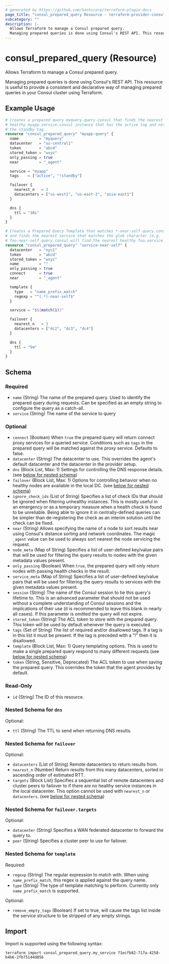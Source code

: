 ```yaml
---
# generated by https://github.com/hashicorp/terraform-plugin-docs
page_title: "consul_prepared_query Resource - terraform-provider-consul"
subcategory: ""
description: |-
  Allows Terraform to manage a Consul prepared query.
  Managing prepared queries is done using Consul's REST API. This resource is useful to provide a consistent and declarative way of managing prepared queries in your Consul cluster using Terraform.
---
```


# consul_prepared_query (Resource)

Allows Terraform to manage a Consul prepared query.

Managing prepared queries is done using Consul's REST API. This resource is useful to provide a consistent and declarative way of managing prepared queries in your Consul cluster using Terraform.

## Example Usage

```terraform
# Creates a prepared query myquery.query.consul that finds the nearest
# healthy myapp.service.consul instance that has the active tag and not
# the standby tag.
resource "consul_prepared_query" "myapp-query" {
  name         = "myquery"
  datacenter   = "us-central1"
  token        = "abcd"
  stored_token = "wxyz"
  only_passing = true
  near         = "_agent"

  service = "myapp"
  tags    = ["active", "!standby"]

  failover {
    nearest_n   = 3
    datacenters = ["us-west1", "us-east-2", "asia-east1"]
  }

  dns {
    ttl = "30s"
  }
}

# Creates a Prepared Query Template that matches *-near-self.query.consul
# and finds the nearest service that matches the glob character (e.g.
# foo-near-self.query.consul will find the nearest healthy foo.service.consul).
resource "consul_prepared_query" "service-near-self" {
  datacenter   = "nyc1"
  token        = "abcd"
  stored_token = "wxyz"
  name         = ""
  only_passing = true
  connect      = true
  near         = "_agent"

  template {
    type   = "name_prefix_match"
    regexp = "^(.*)-near-self$"
  }

  service = "$${match(1)}"

  failover {
    nearest_n   = 3
    datacenters = ["dc2", "dc3", "dc4"]
  }

  dns {
    ttl = "5m"
  }
}
```

<!-- schema generated by tfplugindocs -->
## Schema

### Required

- `name` (String) The name of the prepared query. Used to identify the prepared query during requests. Can be specified as an empty string to configure the query as a catch-all.
- `service` (String) The name of the service to query

### Optional

- `connect` (Boolean) When `true` the prepared query will return connect proxy services for a queried service.  Conditions such as `tags` in the prepared query will be matched against the proxy service. Defaults to false.
- `datacenter` (String) The datacenter to use. This overrides the agent's default datacenter and the datacenter in the provider setup.
- `dns` (Block List, Max: 1) Settings for controlling the DNS response details. (see [below for nested schema](#nestedblock--dns))
- `failover` (Block List, Max: 1) Options for controlling behavior when no healthy nodes are available in the local DC. (see [below for nested schema](#nestedblock--failover))
- `ignore_check_ids` (List of String) Specifies a list of check IDs that should be ignored when filtering unhealthy instances. This is mostly useful in an emergency or as a temporary measure when a health check is found to be unreliable. Being able to ignore it in centrally-defined queries can be simpler than de-registering the check as an interim solution until the check can be fixed.
- `near` (String) Allows specifying the name of a node to sort results near using Consul's distance sorting and network coordinates. The magic `_agent` value can be used to always sort nearest the node servicing the request.
- `node_meta` (Map of String) Specifies a list of user-defined key/value pairs that will be used for filtering the query results to nodes with the given metadata values present.
- `only_passing` (Boolean) When `true`, the prepared query will only return nodes with passing health checks in the result.
- `service_meta` (Map of String) Specifies a list of user-defined key/value pairs that will be used for filtering the query results to services with the given metadata values present.
- `session` (String) The name of the Consul session to tie this query's lifetime to.  This is an advanced parameter that should not be used without a complete understanding of Consul sessions and the implications of their use (it is recommended to leave this blank in nearly all cases).  If this parameter is omitted the query will not expire.
- `stored_token` (String) The ACL token to store with the prepared query. This token will be used by default whenever the query is executed.
- `tags` (Set of String) The list of required and/or disallowed tags.  If a tag is in this list it must be present.  If the tag is preceded with a "!" then it is disallowed.
- `template` (Block List, Max: 1) Query templating options. This is used to make a single prepared query respond to many different requests (see [below for nested schema](#nestedblock--template))
- `token` (String, Sensitive, Deprecated) The ACL token to use when saving the prepared query. This overrides the token that the agent provides by default.

### Read-Only

- `id` (String) The ID of this resource.

<a id="nestedblock--dns"></a>
### Nested Schema for `dns`

Optional:

- `ttl` (String) The TTL to send when returning DNS results.


<a id="nestedblock--failover"></a>
### Nested Schema for `failover`

Optional:

- `datacenters` (List of String) Remote datacenters to return results from.
- `nearest_n` (Number) Return results from this many datacenters, sorted in ascending order of estimated RTT.
- `targets` (Block List) Specifies a sequential list of remote datacenters and cluster peers to failover to if there are no healthy service instances in the local datacenter. This option cannot be used with `nearest_n` or `datacenters`. (see [below for nested schema](#nestedblock--failover--targets))

<a id="nestedblock--failover--targets"></a>
### Nested Schema for `failover.targets`

Optional:

- `datacenter` (String) Specifies a WAN federated datacenter to forward the query to.
- `peer` (String) Specifies a cluster peer to use for failover.



<a id="nestedblock--template"></a>
### Nested Schema for `template`

Required:

- `regexp` (String) The regular expression to match with. When using `name_prefix_match`, this regex is applied against the query name.
- `type` (String) The type of template matching to perform. Currently only `name_prefix_match` is supported.

Optional:

- `remove_empty_tags` (Boolean) If set to true, will cause the tags list inside the service structure to be stripped of any empty strings.

## Import

Import is supported using the following syntax:

```shell
terraform import consul_prepared_query.my_service 71ecfb82-717a-4258-b4b6-2fb75144d856
```
